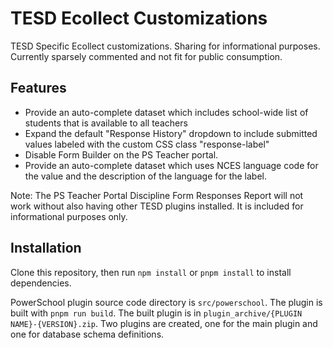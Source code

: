 # TESD Ecollect Customizations

TESD Specific Ecollect customizations. Sharing for informational purposes. Currently sparsely commented and not fit for public consumption.

## Features

* Provide an auto-complete dataset which includes school-wide list of students that is available to all teachers
* Expand the default "Response History" dropdown to include submitted values labeled with the custom CSS class "response-label"
* Disable Form Builder on the PS Teacher portal.
* Provide an auto-complete dataset which uses NCES language code for the value and the description of the language for the label.

Note: The PS Teacher Portal Discipline Form Responses Report will not work without also having other TESD plugins installed. It is included for informational purposes only.

## Installation

Clone this repository, then run `npm install` or `pnpm install` to install dependencies.

PowerSchool plugin source code directory is `src/powerschool`. The plugin is built with `pnpm run build`. The built plugin is in `plugin_archive/{PLUGIN NAME}-{VERSION}.zip`. Two plugins are created, one for the main plugin and one for database schema definitions.
